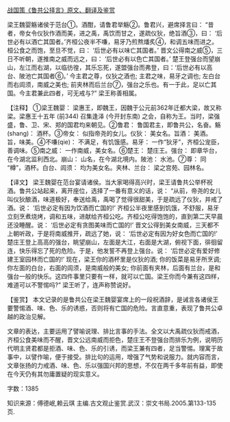 [战国策《鲁共公择言》原文、翻译及鉴赏](https://www.vrrw.net/wx/14042.html)

梁王魏婴觞诸侯于范台①。酒酣，请鲁君举觞②。鲁君兴，避席择言曰： “昔者，帝女令仪狄作酒而美，进之禹，禹饮而甘之，遂疏仪狄，绝旨酒③，曰： ‘后世必有以酒亡其国者。’齐桓公夜半不嗛，易牙乃煎熬燔炙④，和调五味而进之。桓公食之而饱，至旦不觉，曰： ‘后世必有以味亡其国者。’ 晋文公得南之威⑤，三日不听朝，遂推南之威而远之，曰： ‘后世必有以色亡其国者。’ 楚王登强台而望崩山，左江而右湖，以临彷徨，其乐忘死，遂盟强台而弗登，曰：‘后世必有以高台、陂池亡其国者⑥。’ 今主君之尊，仪狄之酒也; 主君之味，易牙之调也; 左白台而右闾须，南威之美也; 前夹林而后兰台⑦，强台之乐也。有一于此，足以亡其国。今主君兼此四者，可无戒与?” 梁王称善相属。

【注释】 ①梁王魏婴： 梁惠王，即魏王，因魏于公元前362年迁都大梁，故又称梁。梁惠王十五年 (前344) 召集逢泽 (今开封东南) 之会，自称为王。当时，梁强盛，鲁、卫、宋、郑的国君均来朝见。②鲁君： 鲁国君主，即鲁共公，名奋。觞 (shang)： 酒杯。③帝女： 似指帝尧的女儿。仪狄： 美女名。旨酒： 美酒。旨，味美。④不嗛(qie)： 不满足，有饥饿感。易牙： 一作“狄牙”，齐桓公宠臣，善调味。⑤南之威： 一作南威，美女名。⑥楚王： 楚庄王。强台： 即章华台，在今湖北监利西北。崩山： 山名，在今湖北境内。陂池： 水池。⑦尊： 同 “樽”，酒杯。白台、闾须： 均为美女名。夹林、兰台： 梁之宫苑、园林名。



【译文】 梁王魏婴在范台宴请诸侯。当大家喝得高兴时，梁王请鲁共公举杯祝酒。鲁共公站起来，离开座位，选择了一番有意义的话，说： “从前，帝尧的女儿叫仪狄酿酒，味道极好，奉送给禹，禹喝了觉得很甜美，于是疏远了仪狄，并戒了酒。说： ‘后世必定有因为饮酒而亡国的!’ 齐桓公半夜里感到饥饿，不舒服，易牙立刻烹煮烧烤，调和五味，进献给齐桓公吃。齐桓公吃得饱饱的，直到第二天早晨还没睡醒。说： ‘后世必定有贪图美味而亡国的!’ 晋文公得到美女南威，三天都不上朝听政，于是将南威推开，疏远了她，说： ‘后世必定有因为好女色而亡国的!’ 楚庄王登上高高的强台，眺望崩山，左面是大江，右面是大湖，俯视下面，徘徊留连，快乐得忘了死的危险。于是，他发誓不再登上强台。说： ‘后世必定有爱好修建王室园林而亡国的!’ 现在，梁王你的酒杯里是仪狄的酒; 你的饭菜是易牙所烹调; 你左面的白台，右面的闾须，是南威般的美女; 你前面有夹林，后面有兰台，是和强台一般的快乐。这四件事里只要有一样，就可以亡国。梁王你而今兼有这四样，难道可以不警惕吗?” 梁王听了，连声称赞说好。

【鉴赏】 本文记录的是鲁共公在梁王魏婴宴席上的一段祝酒辞，是诫言各诸侯王要警惕酒、味、色、乐的诱惑，否则将有亡国的危险。言直意重，表现了鲁共公卓越的政治见解。

文章的表达，主要运用了譬喻说理、排比言事的手法。全文以大禹疏仪狄而戒酒，齐桓公食美味而不醒，晋文公远南威而拒色，楚庄王不登强台而排乐为例，说明历代明主贤君都是拒酒、味、色、乐的引诱，而梁王兼有四者，足当警惕。理寓于故事中，以譬作喻，便于接受。排比句的运用，增强了气势和说服力。就内容而言，文章张扬的力戒酒、味、色、乐以强国兴邦的思想，不仅在两千多年前有益，即使在今天仍有其勿庸置疑的现实意义。

字数：1385

知识来源：傅德岷,赖云琪 主编.古文观止鉴赏.武汉：崇文书局.2005.第133-135页.

